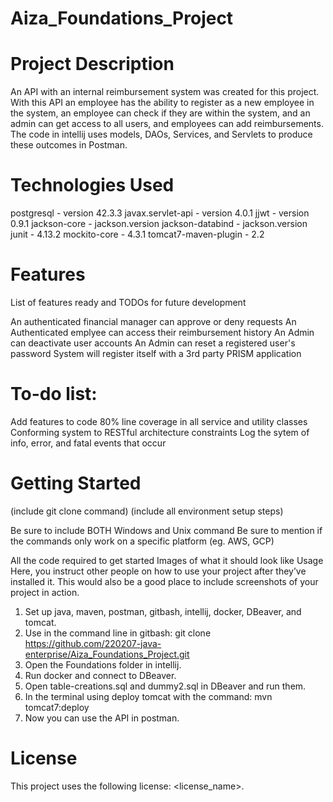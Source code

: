 # Aiza_Foundations_Project
# Project Description
An API with an internal reimbursement system was created for this project. With this API an employee has the ability to register as a new employee in the system, 
an employee can check if they are within the system, and an admin can get access to all users, and employees can add reimbursements. The code in
intellij uses models, DAOs, Services, and Servlets to produce these outcomes in Postman.

# Technologies Used
postgresql - version 42.3.3
javax.servlet-api - version 4.0.1
jjwt - version 0.9.1
jackson-core - jackson.version
jackson-databind - jackson.version
junit - 4.13.2
mockito-core - 4.3.1
tomcat7-maven-plugin - 2.2

# Features
List of features ready and TODOs for future development

An authenticated financial manager can approve or deny requests
An Authenticated emplyee can access their reimbursement history
An Admin can deactivate user accounts
An Admin can reset a registered user's password
System will register itself with a 3rd party PRISM application

# To-do list:

Add features to code
80% line coverage in all service and utility classes
Conforming system to RESTful architecture constraints
Log the sytem of info, error, and fatal events that occur

# Getting Started
(include git clone command) (include all environment setup steps)

Be sure to include BOTH Windows and Unix command
Be sure to mention if the commands only work on a specific platform (eg. AWS, GCP)

All the code required to get started
Images of what it should look like
Usage
Here, you instruct other people on how to use your project after they’ve installed it. This would also be a good place to include screenshots of your project in action.
1. Set up java, maven, postman, gitbash, intellij, docker, DBeaver, and tomcat.
2. Use in the command line in gitbash: git clone https://github.com/220207-java-enterprise/Aiza_Foundations_Project.git 
3. Open the Foundations folder in intellij.
4. Run docker and connect to DBeaver. 
5. Open table-creations.sql and dummy2.sql in DBeaver and run them.
6. In the terminal using deploy tomcat with the command: mvn tomcat7:deploy
7. Now you can use the API in postman.

# License
This project uses the following license: <license_name>.
